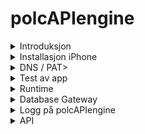 # polcAPIengine

<details><summary>Introduksjon</summary><span id="fase0"></span>

  ![integrasjon_07](https://user-images.githubusercontent.com/16031302/198845916-c8b893d6-43c5-4454-9e49-5d5c8627ca21.png)
  </details>



<details><summary>Installasjon iPhone</summary><span id="fase1"></span>   <!-- https://github.com/qrv/polcAPIengine?tab=readme-ov-file#user-content-fase'1 -->

  Når bruker er aktivert i skadebil og iTunes kan installasjon av app og testing av bruker gjennomføres som beskrevet nedenfor.

  ![install_02](https://github.com/user-attachments/assets/33f8bbaf-0bdd-41ac-b4bf-f3476e2d71d4)
  </details>
  


<details><summary>DNS / PAT></summary><span id="fase2"></span>

  Kunde er selv ansvarlig for å åpne porter inn mot polcAPIengine som normalt skal installeres på Delenett server.  Portene er konfigurerbare men default er satt til 8443 over http.

  I lokalinstallasjon vil nginx være et godt alternativ som revers proxy særlig dersom ssl sertifikater er tilgjenglige og man ønsker å benytte https.  Det er forøvrig lagt til rette for direkte https mot polcAPIengine dersom det er ønskelig.

  Dersom man ønsker å holde kommunikasjonen intern er dette også mulig, men det blir utført en 'Handshake' under start av appen for å validere brukeren, dette krever internett forbindelse.  

  Dersom DNS i produksjonsdomene er problematisk kan https://account.dyn.com/ brukes.
  </details>




<details><summary>Test av app</summary><span id="fase3"></span>

  Både QR-, eller strekkoder kan brukes av app.  For å skille mellom biler og deler er B brukt som prefiks for deler, mens X brukes som prefiks på biler.
  <br>
  Følgende scannere er testet og virker uten spesielle tilpasninger:
   - Symbol CS4070
   - Netcum C750

  Dersom ikke høvelige delelapper er tilgjengelig under test kan testnummer lages her:
  - https://qr.io/
  - https://barcode.tec-it.com/en


  ![fase3_a_01](https://github.com/user-attachments/assets/9e19d62d-3d8c-475c-a132-2d058a12ed97)
      
  Nedenfor er vist man går frem for å skanne inn bilder på del B428135
    
  ![fase3_b_01](https://github.com/user-attachments/assets/31c4c45b-4191-4a97-b263-2bfe5e727e15)
  <br><br><br><br><br><br>
  ![fase3_c_01](https://github.com/user-attachments/assets/d0872b82-0a78-4ba4-b8a7-0a7e80c9a3a4)
  <br><br><br><br>
  Dersom man går til polcAPIengine fra en browser vil man se status på opplastede bilder og tilhørende csv filer som brukes av delenett til import. Dersom ikke runtime versjonen av polcAPIengine er installert kan genererte filer kopieres fra testserver til lokalinstallasjon på:
  - server f.eks 192.168.1.2
  - csv katalog f.eks ...LexitInn
  - bildekatalog f.eks ...LexitInn+LexitBilder
  <br><br>
  ![fase3dc_01](https://github.com/user-attachments/assets/e7c47723-7ee4-481c-b9b0-2cdda7eba500)
  </details>





<details><summary>Runtime</summary><span id="fase4"></span>
  Siste versjon av polcAPI runtime kan hentes fra https://github.com/qrv/polcAPIengine/tree/main/runtime  
  
  ini-fil vil inneholde kundespesifikke opplysninger vil bli oversendt pr mail. Filen skal være selvforklarende og kan brukes 'As is'. Den skal plasseres på samme katalog som exe-filen.  
  
  For å overvåke applikasjonen kan AlwaysUp brukes https://www.coretechnologies.com/products/AlwaysUp/ eller en variant av batch fil vist under:
  ```bat
        @echo off
        REM Wait for 30 seconds to ensure all services are up
        timeout /t 30 /nobreak

        REM Change directory to where the executable is located
        cd /d C:\Data\DeleNett\POL\runtime

        :check_running
        REM Check if polcAPIengine.exe is already running
        tasklist /FI "IMAGENAME eq polcAPIengine.exe" 2>NUL | find /I "polcAPIengine.exe" > NUL
        if "%ERRORLEVEL%"=="0" (
            echo polcAPIengine.exe is already running. Exiting.
            pause
            exit /B
        )

        :start
        echo Starting polcAPIengine...
        start "polcAPIengine" cmd /k "polcAPIengine.exe"
        if "%ERRORLEVEL%" NEQ "0" (
            echo Failed to start polcAPIengine.exe.
            pause
            exit /B
        )
        echo polcAPIengine started successfully.

        :wait_and_check
        REM Wait and check if the program is still running
        timeout /t 5 /nobreak
        tasklist /FI "IMAGENAME eq polcAPIengine.exe" 2>NUL | find /I "polcAPIengine.exe" > NUL
        if "%ERRORLEVEL%"=="0" (
            goto wait_and_check
        )
        echo polcAPIengine crashed. Restarting in 5 seconds...
        timeout /t 5 /nobreak
        goto start
  ``` 

  </details>

<details><summary>Database Gateway</summary><span id="fase5"></span>
  For å koble opp mot MSSQL som hoster Delenett-databasen trenges modifisering av ini-fil samt noen nye view og en referanse-tabell.
  

  ### ini-filen
  ini-filen er også er beskrevet i https://github.com/qrv/polcAPIengine?tab=readme-ov-file#user-content-fase4
  <br>Seksjonene YMSE og MSSQL modifiseres som angitt under,  husk at polcAPIengine må restartes for at endringene i ini-filen skal effektueres.


  ```ini
    # YMSE
      # MSSQL tilgang krever at POLC_ACCESS_TOKEN er i samsvar med med innlogget brukers skadebil.site_id_gu
      # token og nødvendig sql-script blir utlevert dersom MSSQL integrasjon med delenett ønskes
      POLC_ACCESS_TOKEN='hex'           # site xxx

    # MS-SQL                    inregrasjon Delenett sql database
      # Alle verdier som trengs under kan hentes i lokalt oppsett av Delenett på C:\Data\DeleNett\System\Innstillinger.txt
      # C:\Data\DeleNett er i dette tilfelle lokal katalog hvor MSSQL databasen er installert.
      MS_YN       = 'Y'                                                   # Y MSSQL gateway brukes,  N deaktiverer gatewayen 
      MS_PORT     = '1433'                                                # Port standard port som må åpnes i Firewall er tcp 1433 og udp 1434 for SQL Browser
      MS_SERVER   = 'XXX\SQLEXPRESS'                                      # SQLServer / servername
      MS_USER     = 'bruker'                                              # Brukernavn
      MS_PWD      = 'passord'                                             # Passord
      MS_DB       = 'DeleNett'                                            # Database, antar TabellEier er dbo på alle installasjoner, men dette overstyres av scipt som brukes
      MS_SQL1     = 'select top (10) bilmerkenr, navn from dbo.bilmerke'  # Test-script som logges ved oppstart av polcAPIengine som quick and dirty test av gateway

  ``` 

  Som angitt over er ini-filen en god plass å teste sql-script. Ved oppstart vil MS_SQL1 statmentet eksekveres og resultatet listes ut i konsollet.
  <br>Da må man altså starte polcAPIengine direkte i kommandoprompten eller så kan loggen fra en service pipes til en fil.
  <br>Typisk listing  ```MS_SQL1 = select top (10) bilmerkenr, navn from dbo.bilmerke'```  er vist under:

  ```js
      MS-SQL status ...
      SSL=N, protokoll=http, port=8443 --> url=http://192.168.1.123:8443
          ver4 startes fra url=http://192.168.1.123:8443
          Running version polcAPIengine_2024_03_12_01 Server 192.168.1.123
          ver3/4 server running...
      {
        recordsets: [
          [
            [Object], [Object],
            [Object], [Object],
            [Object], [Object],
            [Object], [Object],
            [Object], [Object]
          ]
        ],
        recordset: [
          { bilmerkenr: 1, navn: 'XPENG' },
          { bilmerkenr: 2, navn: 'DAIHATSU' },
          { bilmerkenr: 3, navn: 'BUICK' },
          { bilmerkenr: 4, navn: 'CADILLAC' },
          { bilmerkenr: 5, navn: 'JAGUAR' },
          { bilmerkenr: 6, navn: 'FORD LASTEBIL UTGÅR' },
          { bilmerkenr: 7, navn: 'IVECO' },
          { bilmerkenr: 8, navn: 'LASTEBIL' },
          { bilmerkenr: 9, navn: 'SCANIA LASTEBIL UTGÅR' },
          { bilmerkenr: 10, navn: 'VOLVO LASTEBIL UTGÅR' }
        ],
        output: {},
        rowsAffected: [ 10 ]
      }

  ``` 
  ### view og tabell
  Microsoft SQL Server Management Studio e.l. brukes til å legge inn view og tabell.
  <br>Scriptene vises ikke i denne delen av dokumentasjonen med oversendes separat.

</details>


<details><summary>Logg på polcAPIengine</summary>

  ## Daglig oppfølging
  Status på import av filer må følges opp kontinuerlig for å evnt å plukke opp feil som kan ha oppstått i:
  <br>


   - selve skanne prosessen (ugyldige, strekkoder, etc.)
   - polcAPIengine
   - Delnett import

  Typisk så kan status se som ut vist under:

  ![chrome_r1eKkKAXq8](https://github.com/user-attachments/assets/7a883e4c-4c17-4ae3-81f2-f29219a07a40)
  
  ## Hvordan logge på
  Det enkleste er å sjekke status fra en nettleser, men verktøy som Postman kan alternativt brukes.

  For å få tilgang må en http-header sendes sammen med forespørselen,  denne utleveres ved installasjon.

  Dersom nettleseren brukes vil det være enklest å sende http-header med ett av de følgende alternativene:
  - https://requestly.com/    &nbsp;&nbsp;&nbsp;&nbsp;&nbsp;&nbsp;(best, kan virke gratis hvis du har litt flaks)
  - https://modheader.com/    &nbsp;&nbsp;(gratis og god nok...)

  Nedefor er vist hvordan man går fram for å legge til modheader utvidelsen i chrome

  ![modheader_1](https://github.com/user-attachments/assets/048cd96f-6e88-4f1c-b81c-60488ebbceb5)

  ![modheader_2](https://github.com/user-attachments/assets/a3f8d773-7b6e-44f2-abef-cef1797961d8)

  ![modheader_3](https://github.com/user-attachments/assets/e5d6ffcc-1e85-44c1-b61a-e63b9eda13bd)

  ![modheader_4](https://github.com/user-attachments/assets/a06ff4be-4a60-488e-820e-76cbed00eb17)

  ![modheader_5](https://github.com/user-attachments/assets/8ac94675-3bc2-4a8f-bfca-aba6dfc8e4e3)

  ![modheader_6](https://github.com/user-attachments/assets/2abccadd-4f07-4e0b-ba65-172cf2518ae9)







</details>


<details><summary>API</summary>

## post SAT, med Postman og manuell import i DeleNett

Før iPhone-app kobles mot polcAPIengine må 'Site Acceptance Test' utføres på alle post-apiene.
Postman brukes altså til å simulere iPhonens kommunikasjon mot polcAPIengine, deretter kjøres import i DeleNett. Hele poenget med SAT er å verifiserer at hver enkelt post-api gir et menigsfullt resultat i DeleNett.

### api-prefix

api-prefix må fremskaffes til bruk i Postman.  Den finner du ved å åpne polcAPIengine på lokal server (<http://192.168.xxx>) og gå til get_iphone_init apien.  Apien er listet rett under versjonen til polcAPIengine.

![get-iPhone init](https://user-images.githubusercontent.com/16031302/198873801-f9ae04c6-8857-4139-846d-b60ee1766bc7.png)

Host elementet i JSON responsen peker mot din lokale polcAPIengine, merk at urlen slutter med en 'forward slash' /  Du skal ikke bruke lokal serveradresse av type <http://192.168.xxx> under disse testene, men altså den offisielle adressen gitt i host-elementet.

```
    {
        items: [
            {
                host: "https://github.com/qrv/polcAPIengine/",
                apple_id: "viggo@icloud.com",
                site_id: "Vazelina",
                user_id: "Viggo",
                user_email: "viggo@vazelina.no",
                img_height: 4032
            }
        ]
    }
```

### csv

post-apiene generer automagisk csv filer som brukes ved innlasting i DeleNett.  Bildene og csv-filene kan du se ved navigere til api-prefiksen med nettleseren din.

## post-img-deler

Denne apien brukes til å laste inn bilder av deler.  Bildene vil lastes opp separat av iPhone appen derfor trenges det bare å testes med ett delenr og ett bilde.

- url
  - api-prefix post-img-deler
- header (delnummer fra qr/bar code)
  - setvalues=B123456
- body (binary)
  - bilde av delen

## post-img-biler

Denne apien er lik post-img-deler men brukes til å laste opp bilder av biler.

- url
  - api-prefix post-img-biler
- header (delnummer fra qr/bar code)
  - setvalues=X123456
- body (binary)
  - bilde av bilen

### Postman eksempel ved opplasting av bilder

![ShareX_Mk0AYUDtYO](https://user-images.githubusercontent.com/16031302/198852505-9ebe6d12-43d9-4798-8fdc-1beb07b8fd86.png)

![ShareX_VQkVmR4l9d](https://user-images.githubusercontent.com/16031302/198852516-323d1507-23a4-4539-a11a-ca695eb748b7.png)

</details>
